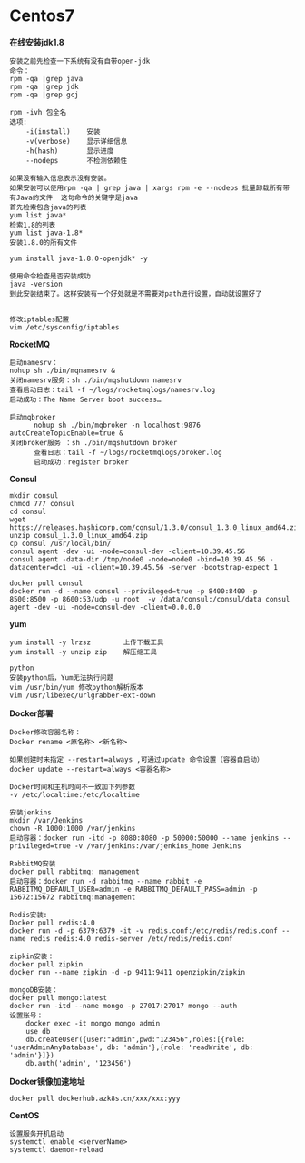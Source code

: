 # Centos7

**在线安装jdk1.8**

    安装之前先检查一下系统有没有自带open-jdk
    命令：
    rpm -qa |grep java
    rpm -qa |grep jdk
    rpm -qa |grep gcj

    rpm -ivh 包全名
    选项:
        -i(install)    安装
        -v(verbose)    显示详细信息
        -h(hash)       显示进度
        --nodeps       不检测依赖性

    如果没有输入信息表示没有安装。
    如果安装可以使用rpm -qa | grep java | xargs rpm -e --nodeps 批量卸载所有带有Java的文件  这句命令的关键字是java
    首先检索包含java的列表
    yum list java*
    检索1.8的列表
    yum list java-1.8*   
    安装1.8.0的所有文件

    yum install java-1.8.0-openjdk* -y
    
    使用命令检查是否安装成功
    java -version
    到此安装结束了。这样安装有一个好处就是不需要对path进行设置，自动就设置好了
    
    
    修改iptables配置
    vim /etc/sysconfig/iptables

**RocketMQ**
   
    启动namesrv：
    nohup sh ./bin/mqnamesrv &
    关闭namesrv服务：sh ./bin/mqshutdown namesrv
    查看启动日志：tail -f ~/logs/rocketmqlogs/namesrv.log
    启动成功：The Name Server boot success…
    
    启动mqbroker
          nohup sh ./bin/mqbroker -n localhost:9876 autoCreateTopicEnable=true &
    关闭broker服务 ：sh ./bin/mqshutdown broker
          查看日志：tail -f ~/logs/rocketmqlogs/broker.log
          启动成功：register broker

**Consul**
   
	mkdir consul
	chmod 777 consul
    cd consul
    wget https://releases.hashicorp.com/consul/1.3.0/consul_1.3.0_linux_amd64.zip
    unzip consul_1.3.0_linux_amd64.zip
    cp consul /usr/local/bin/
    consul agent -dev -ui -node=consul-dev -client=10.39.45.56
    consul agent -data-dir /tmp/node0 -node=node0 -bind=10.39.45.56 -datacenter=dc1 -ui -client=10.39.45.56 -server -bootstrap-expect 1

	docker pull consul
	docker run -d --name consul --privileged=true -p 8400:8400 -p 8500:8500 -p 8600:53/udp -u root  -v /data/consul:/consul/data consul agent -dev -ui -node=consul-dev -client=0.0.0.0

**yum**
   
    yum install -y lrzsz        上传下载工具
    yum install -y unzip zip	解压缩工具
    
    python
    安装python后，Yum无法执行问题
    vim /usr/bin/yum 修改python解析版本
    vim /usr/libexec/urlgrabber-ext-down

**Docker部署**

    Docker修改容器名称：
    Docker rename <原名称> <新名称>

	如果创建时未指定 --restart=always ,可通过update 命令设置（容器自启动）
	docker update --restart=always <容器名称>
    
    Docker时间和主机时间不一致加下列参数
    -v /etc/localtime:/etc/localtime

    安装jenkins
    mkdir /var/Jenkins
    chown -R 1000:1000 /var/jenkins
    启动容器：docker run -itd -p 8080:8080 -p 50000:50000 --name jenkins --privileged=true -v /var/jenkins:/var/jenkins_home Jenkins

    RabbitMQ安装
    docker pull rabbitmq: management
    启动容器：docker run -d rabbitmq --name rabbit -e RABBITMQ_DEFAULT_USER=admin -e RABBITMQ_DEFAULT_PASS=admin -p 15672:15672 rabbitmq:management

    Redis安装:
    Docker pull redis:4.0
    docker run -d -p 6379:6379 -it -v redis.conf:/etc/redis/redis.conf --name redis redis:4.0 redis-server /etc/redis/redis.conf

    zipkin安装：
    docker pull zipkin
    docker run --name zipkin -d -p 9411:9411 openzipkin/zipkin
    
    mongoDB安装：
    docker pull mongo:latest
    docker run -itd --name mongo -p 27017:27017 mongo --auth
    设置账号：
        docker exec -it mongo mongo admin
        use db
		db.createUser({user:"admin",pwd:"123456",roles:[{role: 'userAdminAnyDatabase', db: 'admin'},{role: 'readWrite', db: 'admin'}]})
        db.auth('admin', '123456')

**Docker镜像加速地址**

	docker pull dockerhub.azk8s.cn/xxx/xxx:yyy
	
**CentOS**

    设置服务开机启动
    systemctl enable <serverName>
    systemctl daemon-reload